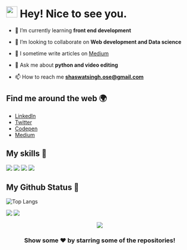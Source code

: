 <h1><img src="https://emojis.slackmojis.com/emojis/images/1531849430/4246/blob-sunglasses.gif?1531849430" width="30"/> Hey! Nice to see you.</h1>

- 🌱 I’m currently learning **front end development**

- 👯 I’m looking to collaborate on **Web development and Data science**

- 📝 I sometime write articles on [Medium](https://medium.com/@shaswatsingh19)

- 💬 Ask me about **python and video editing**

- 📫 How to reach me **shaswatsingh.ose@gmail.com**



## Find me around the web 🌍
- [LinkedIn](https://linkedin.com/in/shaswat-singh-035a84144/)
- [Twitter](https://twitter.com/_ShaswatSingh19)
- [Codepen](https://codepen.io/shaswat-singh)
- [Medium](https://medium.com/@shaswatsingh19)

## My skills 🚀

![](https://img.shields.io/badge/Python-3776AB?style=for-the-badge&logo=python&logoColor=white)
![](https://img.shields.io/badge/HTML5-E34F26?style=for-the-badge&logo=html5&logoColor=white)
![](https://img.shields.io/badge/CSS3-1572B6?style=for-the-badge&logo=css3&logoColor=white)
![](https://img.shields.io/badge/JavaScript-F7DF1E?style=for-the-badge&logo=javascript&logoColor=black)


## My Github Status 🦸

<span align="left">


![Top Langs](https://github-readme-stats.vercel.app/api/top-langs/?username=shaswatsingh19&hide=jupyter%20notebook&langs_count=6&theme=dark&layout=compact)</span>

![](https://github-readme-stats.vercel.app/api?username=shaswatsingh19&show_icons=true&theme=dark&title_color=fff&text_color=fff)
![](https://github-readme-streak-stats.herokuapp.com/?user=shaswatsingh19&theme=blue-green)






<p align='center'><img src='https://visitor-badge.laobi.icu/badge?page_id=shaswatsingh19'></p>


<div align="center">

### Show some ❤️ by starring some of the repositories!
</div>

